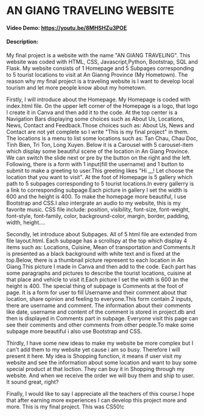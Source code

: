 # AN GIANG TRAVELING WEBSITE
#### Video Demo:  https://youtu.be/8MHSHZu3POE
#### Description:
My final project is a website with the name "AN GIANG TRAVELING". This website was coded with HTML, CSS, Javascript,Python, Bootstrap, SQL and Flask. My website consists of 1 Homepage and 5 Subpages corresponding to 5 tourist locations to visit at An Gianng Province (My Hometown). The reason why my final project is a traveling website is I want to develop local tourism and let more people know about my hometown.

Firstly, I will introduce about the Homepage. My Homepage is coded with index.html file. On the upper left corner of the Homepage is a logo, that logo I create it in Canva and then add it to the code. At the top center is a Navigation Bars displaying some choices such as About Us, Locations, News, Contact and Feedback.Those choices such as: About Us, News and Contact are not yet complete so I write "This is my final project" in them. The locations is a menu to list some locations such as: Tan Chau, Chau Doc, Tinh Bien, Tri Ton, Long Xuyen. Below it is a Carousel with 5 carousel-item which display some beautiful scene of the location in An Giang Province. We can switch the slide next or pre by the button on the right and the left. Following, there is a form with 1 input(fill the username) and 1 button to submit to make a greeting to user.This greeting likes "Hi __! Let choose the location that you want to visit". At the foot of Homepage is 5 gallery which path to 5 subpages corresponding to 5 tourist locations.In every gallerry is a link to corresponding subpage.Each picture in gallery I set the width is 600 and the height is 400. To make the homepage more beautiful, I use Bootstrap and CSS.I also intergrate an audio to my website, this is my favorite music. CSS file include: position, visibility, font-size, font-weight, font-style, font-family, color, background-color, margin, border, padding, width, height....

Secondly, let introduce about Subpages. All of 5 html file are extended from file layout.html. Each subpage has a scrollspy at the top which display 4 items such as: Locations, Cuisine, Mean of transportation and Comments.It is presented as a black background with white text and is fixed at the top.Below, there is a thumbnail picture represent to each location in An Giang.This picture I made in Canva and then add to the code. Each part has some paragraphs and pictures to describe the tourist locations, cuisine at that place and vehicle to visit it.Each picture I set the width is 600 àn the height is 400. The special thing of subpage is Comments at the foot of page. It is  a form for user to fill Username and their comment about that location, share opinion and feeling to everyone.This form contain 2 inputs, there are username and comment. The information about their comments like date, username and content of the comment is stored in project.db and then is displayed in Comments part in subpage. Everyone visit this page can see their comments and other comments from other people.To make some subpage more beautiful i also use Bootstrap and CSS.

Thirdly, I have some new ideas to make my website be more complex but I can't add them to my website yet cause i am so busy. Therefore I will present it here. My idea is Shopping function, it means if user visit my website and see the information about some location and want to buy some special product at that loction. They can buy it in Shopping through my website. And when we receive the order we will buy them and ship to user. It sound great, right?

Finally, I would like to say I appreciate all the teachers  of this course.I hope that after earning more experiences I can develop this project more and more. This is my final project. This was CS50!c
